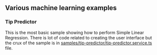 ## Various machine learning examples

### Tip Predictor

This is the most basic sample showing how to perform Simple Linear Regression. There is lot of code related to creating the user interface but the crux of the sample is in [samples/tip-predictor/tip-predictor.service.ts](src/app/samples/tip-predictor/tip-predictor.service.ts) file.